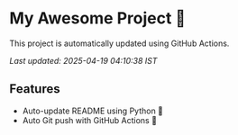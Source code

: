 # My Awesome Project 🚀

This project is automatically updated using GitHub Actions.

_Last updated: 2025-04-19 04:10:38 IST_

## Features
- Auto-update README using Python 🐍
- Auto Git push with GitHub Actions 🤖
